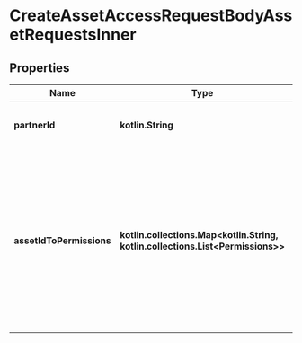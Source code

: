 
# CreateAssetAccessRequestBodyAssetRequestsInner

## Properties
| Name | Type | Description | Notes |
| ------------ | ------------- | ------------- | ------------- |
| **partnerId** | **kotlin.String** | Unique identifier of a business partner to request asset access to. |  |
| **assetIdToPermissions** | **kotlin.collections.Map&lt;kotlin.String, kotlin.collections.List&lt;Permissions&gt;&gt;** | An object mapping asset ids to lists of business permissions. This can be used to setting/requesting permissions on various assets. If accepting an invite or request, this object would be used to grant asset permissions to the member or partner.  |  |



